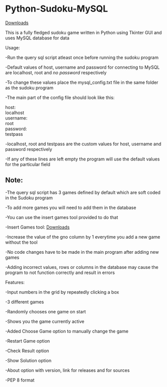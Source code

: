 # Python-Sudoku-MySQL

[Downloads](https://github.com/VarunS2002/Python-Sudoku-MySQL/releases)

This is a fully fledged sudoku game written in Python using Tkinter GUI and uses MySQL database for data

Usage:

-Run the query sql script atleast once before running the sudoku program 

-Default values of host, username and password for connecting to MySQL are localhost, root and *no password* respectively

-To change these values place the mysql_config.txt file in the same folder as the sudoku program

-The main part of the config file should look like this:


host:<br />
localhost<br />
username:<br />
root<br />
password:<br />
testpass<br />


-localhost, root and testpass are the custom values for host, username and password respectively

-If any of these lines are left empty the program will use the default values for the particular field


## Note:

-The query sql script has 3 games defined by default which are soft coded in the Sudoku program

-To add more games you will need to add them in the database

-You can use the insert games tool provided to do that

-Insert Games tool:
[Downloads](https://github.com/VarunS2002/Python-Sudoku-MySQL-Insert_Games/releases)

-Increase the value of the gno column by 1 everytime you add a new game without the tool

-No code changes have to be made in the main program after adding new games 

-Adding incorrect values, rows or columns in the database may cause the program to not function correctly and result in errors 

Features:

-Input numbers in the grid by repeatedly clicking a box

-3 different games

-Randomly chooses one game on start

-Shows you the game currently active

-Added Choose Game option to manually change the game

-Restart Game option

-Check Result option

-Show Solution option

-About option with version, link for releases and for sources

-PEP 8 format
